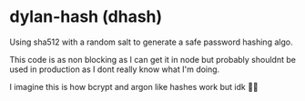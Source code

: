 # dylan-hash (dhash)

Using sha512 with a random salt to generate a safe password hashing algo.

This code is as non blocking as I can get it in node but probably shouldnt be used in production as I dont really know what I'm doing.

I imagine this is how bcrypt and argon like hashes work but idk 🤷‍♂️

